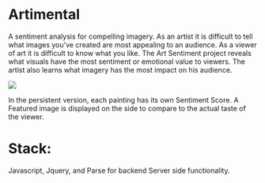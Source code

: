 Artimental
=============
A sentiment analysis for compelling imagery. As an artist it is difficult to tell what images you've created are most appealing to an audience. As a viewer of art it is difficult to know what you like. The Art Sentiment project reveals what visuals have the most sentiment or emotional value to viewers. The artist also learns what imagery has the most impact on his audience.

<img src="http://3.bp.blogspot.com/-GnhPna6uRtM/Ud-O-h4_93I/AAAAAAAABGk/CHe9xQ7mvmM/s1600/Screen+Shot+2013-07-11+at+10.01.37+PM.png"/>

In the persistent version, each painting has its own Sentiment Score. A Featured image is displayed on the side to compare to the actual taste of the viewer. 

Stack: 
=======
Javascript, Jquery, and Parse for backend Server side functionality.
